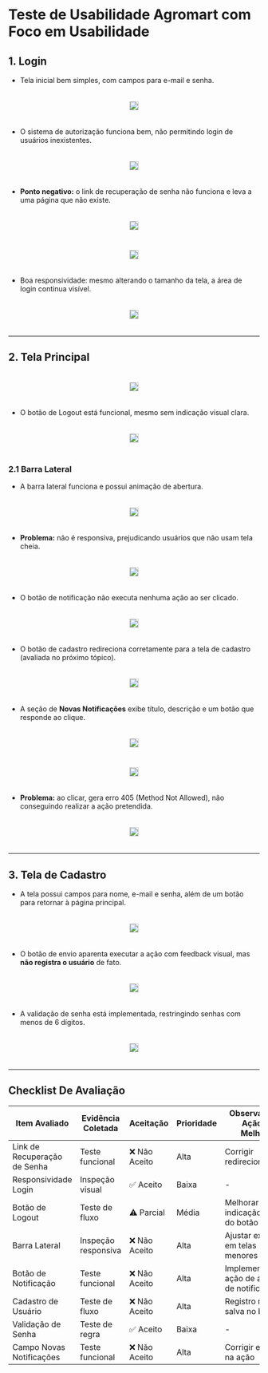 # Teste de Usabilidade Agromart com Foco em Usabilidade

## 1. Login

- Tela inicial bem simples, com campos para e-mail e senha.

<div align="center">
  <img src="./assets/prints_usabilidade/image1.png" style="max-width: 800px; border: 1px solid #ccc; margin: 20px 0;" />
</div>

- O sistema de autorização funciona bem, não permitindo login de usuários inexistentes.

<div align="center">
  <img src="./assets/prints_usabilidade/image6.png" style="max-width: 800px; border: 1px solid #ccc; margin: 20px 0;" />
</div>

- **Ponto negativo:** o link de recuperação de senha não funciona e leva a uma página que não existe.

<div align="center">
  <img src="./assets/prints_usabilidade/image10.png" style="max-width: 400px; border: 1px solid #ccc; margin: 20px 0;" />
</div>
<div align="center">
  <img src="./assets/prints_usabilidade/image5.png" style="max-width: 600px; border: 1px solid #ccc; margin: 20px 0;" />
</div>

- Boa responsividade: mesmo alterando o tamanho da tela, a área de login continua visível.

<div align="center">
  <img src="./assets/prints_usabilidade/image14.png" style="max-width: 500px; border: 1px solid #ccc; margin: 20px 0;" />
</div>

---

## 2. Tela Principal

<div align="center">
  <img src="./assets/prints_usabilidade/image16.png" style="max-width: 600px; border: 1px solid #ccc; margin: 20px 0;" />
</div>

- O botão de Logout está funcional, mesmo sem indicação visual clara.

<div align="center">
  <img src="./assets/prints_usabilidade/image11.png" style="max-width: 600px; border: 1px solid #ccc; margin: 20px 0;" />
</div>

### 2.1 Barra Lateral

- A barra lateral funciona e possui animação de abertura.

<div align="center">
  <img src="./assets/prints_usabilidade/image4.png" style="max-width: 150px; border: 1px solid #ccc; margin: 20px 0;" />
</div>

- **Problema:** não é responsiva, prejudicando usuários que não usam tela cheia.

<div align="center">
  <img src="./assets/prints_usabilidade/image12.png" style="max-width: 300px; border: 1px solid #ccc; margin: 20px 0;" />
</div>

- O botão de notificação não executa nenhuma ação ao ser clicado.

<div align="center">
  <img src="./assets/prints_usabilidade/image3.png" style="max-width: 400px; border: 1px solid #ccc; margin: 20px 0;" />
</div>

- O botão de cadastro redireciona corretamente para a tela de cadastro (avaliada no próximo tópico).

<div align="center">
  <img src="./assets/prints_usabilidade/image9.png" style="max-width: 400px; border: 1px solid #ccc; margin: 20px 0;" />
</div>

- A seção de **Novas Notificações** exibe título, descrição e um botão que responde ao clique.

<div align="center">
  <img src="./assets/prints_usabilidade/image15.png" style="max-width: 400px; border: 1px solid #ccc; margin: 20px 0;" />
</div>
<div align="center">
  <img src="./assets/prints_usabilidade/image2.png" style="max-width: 400px; border: 1px solid #ccc; margin: 20px 0;" />
</div>

- **Problema:** ao clicar, gera erro 405 (Method Not Allowed), não conseguindo realizar a ação pretendida.

<div align="center">
  <img src="./assets/prints_usabilidade/image13.png" style="max-width: 600px; border: 1px solid #ccc; margin: 20px 0;" />
</div>

---

## 3. Tela de Cadastro

- A tela possui campos para nome, e-mail e senha, além de um botão para retornar à página principal.

<div align="center">
  <img src="./assets/prints_usabilidade/image17.png" style="max-width: 500px; border: 1px solid #ccc; margin: 20px 0;" />
</div>

- O botão de envio aparenta executar a ação com feedback visual, mas **não registra o usuário** de fato.

<div align="center">
  <img src="./assets/prints_usabilidade/image7.png" style="max-width: 500px; border: 1px solid #ccc; margin: 20px 0;" />
</div>

- A validação de senha está implementada, restringindo senhas com menos de 6 dígitos.

<div align="center">
  <img src="./assets/prints_usabilidade/image8.png" style="max-width: 400px; border: 1px solid #ccc; margin: 20px 0;" />
</div>

---

## Checklist De Avaliação

| Item Avaliado                | Evidência Coletada  | Aceitação    | Prioridade | Observações / Ação de Melhoria                  |
| --------------------------- | ------------------- | --------------- | ---------- | ----------------------------------------------- |
| Link de Recuperação de Senha | Teste funcional     | ❌ Não Aceito  | Alta       | Corrigir redirecionamento                       |
| Responsividade Login         | Inspeção visual     | ✅ Aceito      | Baixa      | -                                               |
| Botão de Logout              | Teste de fluxo      | ⚠️ Parcial     | Média      | Melhorar indicação visual do botão              |
| Barra Lateral                | Inspeção responsiva | ❌ Não Aceito  | Alta       | Ajustar exibição em telas menores               |
| Botão de Notificação         | Teste funcional     | ❌ Não Aceito  | Alta       | Implementar ação de abertura de notificação     |
| Cadastro de Usuário          | Teste de fluxo      | ❌ Não Aceito  | Alta       | Registro não salva no banco                     |
| Validação de Senha           | Teste de regra      | ✅ Aceito      | Baixa      | -                                               |
| Campo Novas Notificações     | Teste funcional     | ❌ Não Aceito  | Alta       | Corrigir erro 405 na ação                       |